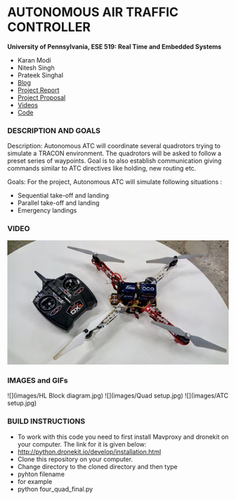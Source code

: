 AUTONOMOUS AIR TRAFFIC CONTROLLER
============

**University of Pennsylvania, ESE 519: Real Time and Embedded Systems**

* Karan Modi
* Nitesh Singh
* Prateek Singhal
* [Blog](https://devpost.com/software/autonomous-air-traffic-controller-pg62u5)
* [Project Report](FinalReport_Firestorm_AATC.pdf)
* [Project Proposal](GroupFirestorm_ESE519_ProjectProposal.pdf)
* [Videos](https://www.youtube.com/watch?v=zIQvVEkTA7I&list=PLuWLqb5ctXWFwknlIJluRaV9K4BDzSD1n&index=22)
* [Code](https://github.com/modi-karan/Autonomous-Air-Traffic-Controller)

### DESCRIPTION AND GOALS

Description: Autonomous ATC will coordinate several quadrotors trying to simulate a TRACON environment. The quadrotors will be asked to follow a preset series of waypoints. Goal is to also establish communication giving commands similar to ATC directives like holding, new routing etc.

Goals: For the project, Autonomous ATC will simulate following situations :
* Sequential take-off and landing
* Parallel take-off and landing
* Emergency landings

### VIDEO
[![](images/IMG_video.jpg)](https://www.youtube.com/watch?v=zIQvVEkTA7I&list=PLuWLqb5ctXWFwknlIJluRaV9K4BDzSD1n&index=22)

### IMAGES and GIFs

![](images/HL Block diagram.jpg)
![](images/Quad setup.jpg)
![](images/ATC setup.jpg)


### BUILD INSTRUCTIONS
* To work with this code you need to first install Mavproxy and dronekit on your computer. The link for it is given below:
* http://python.dronekit.io/develop/installation.html
* Clone this repository on your computer.
* Change directory to the cloned directory and then type
* pyhton filename
* for example
* python four_quad_final.py

